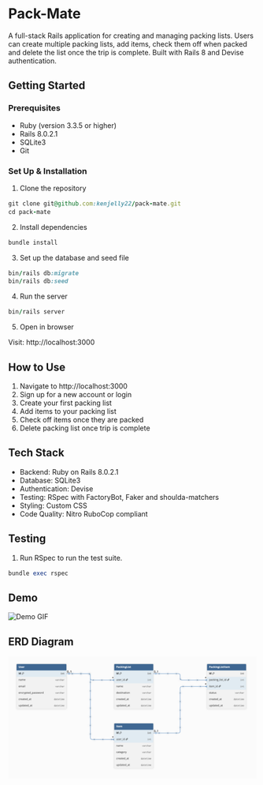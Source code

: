 # Pack-Mate

A full-stack Rails application for creating and managing packing lists. Users can create multiple packing lists, add items, check them off when packed and delete the list once the trip is complete. Built with Rails 8 and Devise authentication.

## Getting Started

### Prerequisites

- Ruby (version 3.3.5 or higher)
- Rails 8.0.2.1
- SQLite3
- Git

### Set Up & Installation

1. Clone the repository

```ruby
git clone git@github.com:kenjelly22/pack-mate.git
cd pack-mate
```

2. Install dependencies

```ruby
bundle install
```

3. Set up the database and seed file

```ruby
bin/rails db:migrate
bin/rails db:seed
```

4. Run the server

```ruby
bin/rails server
```

5. Open in browser

Visit: http://localhost:3000

## How to Use

1. Navigate to http://localhost:3000
2. Sign up for a new account or login
3. Create your first packing list
4. Add items to your packing list
5. Check off items once they are packed
6. Delete packing list once trip is complete

## Tech Stack

- Backend: Ruby on Rails 8.0.2.1
- Database: SQLite3
- Authentication: Devise
- Testing: RSpec with FactoryBot, Faker and shoulda-matchers
- Styling: Custom CSS
- Code Quality: Nitro RuboCop compliant

## Testing

1. Run RSpec to run the test suite.

```ruby
bundle exec rspec
```

## Demo

![Demo GIF](demo/pack-mate-demo.gif)

## ERD Diagram

![ERB Setup](demo/pack-mate-erb.png)
